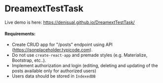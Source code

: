 # DreamextTestTask

Live demo is here: https://denisual.github.io/DreamextTestTask/

#### Requirements:

- Create CRUD app for "/posts" endpoint using API (https://jsonplaceholder.typicode.com).
- Do not use `create-react-app` and premade styles (e.g. Materialize, Bootstrap, etc..).
- Implement authorization and login (editing, deleting and updating of the posts available only for authorized users)
- Users data should be stored in `IndexedDB`
